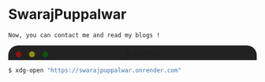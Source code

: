 # SwarajPuppalwar
    Now, you can contact me and read my blogs !
    
<div style="display: flex; width: 100%; background: #222; height: 30px; border-top-left-radius: 20px; border-top-right-radius: 20px;">
<div style="background: red; border-radius: 50px; width: 12px; height: 12px; position: relative; top: 12px; left: 15px; opacity: 50%;"></div>
<div style="background: yellow; border-radius: 50px; width: 12px; height: 12px; position: relative; top: 12px; left: 30px; opacity: 50%;"></div>
<div style="background: green; border-radius: 50px; width: 12px; height: 12px; position: relative; top: 12px; left: 45px; opacity: 50%;"></div>
<div style="position: relative; top: 7px; left: 40%; opacity: 50%;">$~Terminal</div>
</div>

```sh
$ xdg-open "https://swarajpuppalwar.onrender.com"
